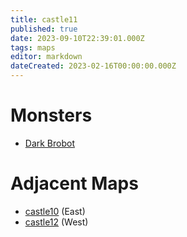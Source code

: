 ```yaml
---
title: castle11
published: true
date: 2023-09-10T22:39:01.000Z
tags: maps
editor: markdown
dateCreated: 2023-02-16T00:00:00.000Z
---
```



# Monsters
 * [Dark Brobot](/monsters/dark-brobot)

# Adjacent Maps
 * [castle10](/maps/castle10) (East)
 * [castle12](/maps/castle12) (West)

